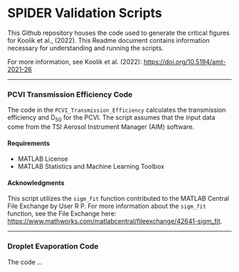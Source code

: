 # SPIDER Validation Scripts
This Github repository houses the code used to generate the critical figures for Koolik et al., (2022). This Readme document contains information necessary for understanding and running the scripts.

For more information, see Koolik et al. (2022): https://doi.org/10.5194/amt-2021-26

---

### PCVI Transmission Efficiency Code
The code in the `PCVI_Transmission_Efficiency` calculates the transmission efficiency and D<sub>50</sub> for the PCVI. The script assumes that the input data come from the TSI Aerosol Instrument Manager (AIM) software. 

#### Requirements
* MATLAB License
* MATLAB Statistics and Machine Learning Toolbox

#### Acknowledgments
This script utilizes the `sigm_fit` function contributed to the MATLAB Central File Exchange by User R P. For more information about the `sigm_fit` function, see the File Exchange here: https://www.mathworks.com/matlabcentral/fileexchange/42641-sigm_fit.

---

### Droplet Evaporation Code
The code ...

